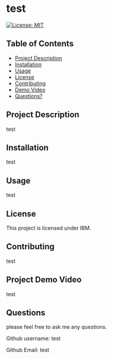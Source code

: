 # test
  [![License: MIT](https://img.shields.io/badge/License-MIT-yellow.svg)](https://opensource.org/licenses/MIT)

  ## Table of Contents

  * [Project Description](#project-description)
  * [Installation](#installation)
  * [Usage](#usage)
  * [License](#license)
  * [Contributing](#contributing)
  * [Demo Video](#Project-Demo-Video)
  * [Questions?](#questions)

  ## Project Description
  
  test
  
  ## Installation
  
  test
  
  ## Usage
  
  test
  
  ## License
  
  This project is licensed under IBM. 

  
  
  ## Contributing
  
  test
  
  ## Project Demo Video
  
  test
  
  ## Questions
  
  please feel free to ask me any questions.
  
  Github username: test
  
  Github Email: test

